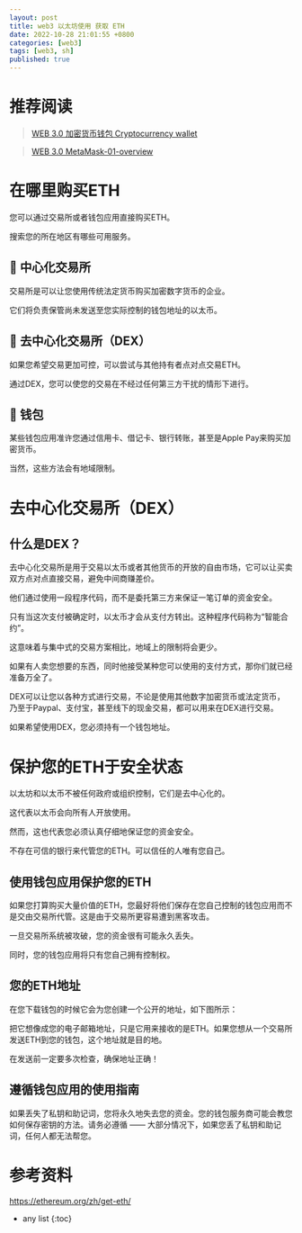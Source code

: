 ```yaml
---
layout: post
title: web3 以太坊使用 获取 ETH
date: 2022-10-28 21:01:55 +0800
categories: [web3]
tags: [web3, sh]
published: true
---
```



# 推荐阅读

> [WEB 3.0 加密货币钱包 Cryptocurrency wallet](https://houbb.github.io/2022/02/20/web3.0-wallet-01-overview)

> [WEB 3.0 MetaMask-01-overview](https://houbb.github.io/2022/02/20/web3.0-wallet-metamask-01-overview)

# 在哪里购买ETH

您可以通过交易所或者钱包应用直接购买ETH。

搜索您的所在地区有哪些可用服务。

## 🏢 中心化交易所

交易所是可以让您使用传统法定货币购买加密数字货币的企业。

它们将负责保管尚未发送至您实际控制的钱包地址的以太币。

## 👥 去中心化交易所（DEX）

如果您希望交易更加可控，可以尝试与其他持有者点对点交易ETH。

通过DEX，您可以使您的交易在不经过任何第三方干扰的情形下进行。

## 🤖 钱包

某些钱包应用准许您通过信用卡、借记卡、银行转账，甚至是Apple Pay来购买加密货币。

当然，这些方法会有地域限制。

# 去中心化交易所（DEX）

## 什么是DEX？

去中心化交易所是用于交易以太币或者其他货币的开放的自由市场，它可以让买卖双方点对点直接交易，避免中间商赚差价。

他们通过使用一段程序代码，而不是委托第三方来保证一笔订单的资金安全。

只有当这次支付被确定时，以太币才会从支付方转出。这种程序代码称为“智能合约”。 

这意味着与集中式的交易方案相比，地域上的限制将会更少。

如果有人卖您想要的东西，同时他接受某种您可以使用的支付方式，那你们就已经准备万全了。

DEX可以让您以各种方式进行交易，不论是使用其他数字加密货币或法定货币，乃至于Paypal、支付宝，甚至线下的现金交易，都可以用来在DEX进行交易。

如果希望使用DEX，您必须持有一个钱包地址。

# 保护您的ETH于安全状态

以太坊和以太币不被任何政府或组织控制，它们是去中心化的。

这代表以太币会向所有人开放使用。

然而，这也代表您必须认真仔细地保证您的资金安全。

不存在可信的银行来代管您的ETH。可以信任的人唯有您自己。

## 使用钱包应用保护您的ETH

如果您打算购买大量价值的ETH，您最好将他们保存在您自己控制的钱包应用而不是交由交易所代管。这是由于交易所更容易遭到黑客攻击。

一旦交易所系统被攻破，您的资金很有可能永久丢失。

同时，您的钱包应用将只有您自己拥有控制权。

## 您的ETH地址

在您下载钱包的时候它会为您创建一个公开的地址，如下图所示：

把它想像成您的电子邮箱地址，只是它用来接收的是ETH。如果您想从一个交易所发送ETH到您的钱包，这个地址就是目的地。

在发送前一定要多次检查，确保地址正确！

## 遵循钱包应用的使用指南

如果丢失了私钥和助记词，您将永久地失去您的资金。您的钱包服务商可能会教您如何保存密钥的方法。请务必遵循 —— 大部分情况下，如果您丢了私钥和助记词，任何人都无法帮您。

# 参考资料

https://ethereum.org/zh/get-eth/

* any list
{:toc}